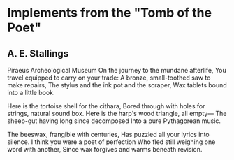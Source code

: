 # Implements from the "Tomb of the Poet"
## A. E. Stallings
Piraeus Archeological Museum
On the journey to the mundane afterlife,
You travel equipped to carry on your trade:
A bronze, small-toothed saw to make repairs,
The stylus and the ink pot and the scraper,
Wax tablets bound into a little book.

Here is the tortoise shell for the cithara,
Bored through with holes for strings, natural sound box.
Here is the harp's wood triangle, all empty—
The sheep-gut having long since decomposed
Into a pure Pythagorean music.

The beeswax, frangible with centuries,
Has puzzled all your lyrics into silence.
I think you were a poet of perfection
Who fled still weighing one word with another,
Since wax forgives and warms beneath revision.